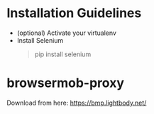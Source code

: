 

# Installation Guidelines
- (optional) Activate your virtualenv
- Install Selenium
    > pip install selenium
  
# browsermob-proxy
Download from here:
https://bmp.lightbody.net/